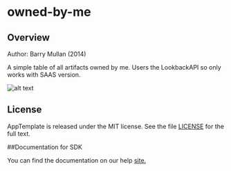 owned-by-me
=========================

## Overview
Author: Barry Mullan (2014)

A simple table of all artifacts owned by me. Users the LookbackAPI so only works with SAAS version.


![alt text](https://raw.githubusercontent.com/wrackzone/owned-by-me/master/owned-by-me.png)

## License

AppTemplate is released under the MIT license.  See the file [LICENSE](./LICENSE) for the full text.

##Documentation for SDK

You can find the documentation on our help [site.](https://help.rallydev.com/apps/2.0rc3/doc/)
